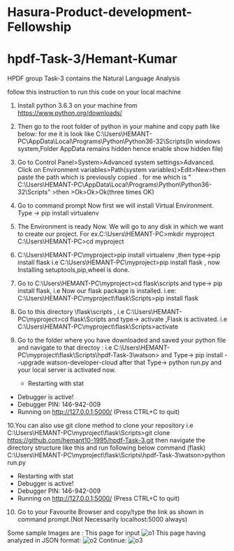 # Hasura-Product-development-Fellowship
# hpdf-Task-3/Hemant-Kumar
HPDF group Task-3 contains the Natural Language Analysis


follow this instruction to run this code on your local machine

1. Install python 3.6.3 on your machine from https://www.python.org/downloads/

2. Then go to the root folder of python in your mahine and copy path like below:
   for me it is look like  C:\Users\HEMANT-PC\AppData\Local\Programs\Python\Python36-32\Scripts(In windows system,Folder AppData remains hidden hence enable show hidden file)

3. Go to Control Panel>System>Advanced system settings>Advanced. Click on Environment variables>Path(system variables)>Edit>New>then paste the  path which is previously copied . for me which is " C:\Users\HEMANT-PC\AppData\Local\Programs\Python\Python36-32\Scripts" >then >Ok>Ok>Ok(three times OK)

4. Go to command prompt Now first we will install Virtual Environment. Type -> pip install virtualenv

5. The Environment is ready Now. We will go to any disk in which we want to create our project. 
  For ex.C:\Users\HEMANT-PC>mkdir myproject
         C:\Users\HEMANT-PC>cd myproject

6. C:\Users\HEMANT-PC\myproject>pip install virtualenv ,then type->pip install flask 
         i.e C:\Users\HEMANT-PC\myproject>pip install flask , now Installing setuptools,pip,wheel is done.

7. Go to  C:\Users\HEMANT-PC\myproject>cd flask\scripts  and type-> pip install flask, i.e Now our flask package is installed.
       i.ee: C:\Users\HEMANT-PC\myproject\flask\Scripts>pip install flask

8. Go to this directory \flask\scripts ,
    i.e C:\Users\HEMANT-PC\myproject>cd flask\Scripts 
     and type-> activate ,Flask is activated.
    i.e C:\Users\HEMANT-PC\myproject\flask\Scripts>activate 

9. Go to the folder where you have downloaded and saved your python file and navigate to that directoy :
  i.e  C:\Users\HEMANT-PC\myproject\flask\Scripts\hpdf-Task-3\watson> and Type-> pip install --upgrade watson-developer-cloud after that
  Type-> python run.py and your local server is activated now.
   * Restarting with stat
 * Debugger is active!
 * Debugger PIN: 146-942-009
 * Running on http://127.0.0.1:5000/ (Press CTRL+C to quit)

10.You can also use git clone method to clone your repository 
   i.e C:\Users\HEMANT-PC\myproject\flask\Scripts>git clone https://github.com/hemant10-1995/hpdf-Task-3.git
   then navigate the directory structure like this and run following below command
   (flask) C:\Users\HEMANT-PC\myproject\flask\Scripts\hpdf-Task-3\watson>python run.py
 * Restarting with stat
 * Debugger is active!
 * Debugger PIN: 146-942-009
 * Running on http://127.0.0.1:5000/ (Press CTRL+C to quit)

10. Go to your Favourite Browser and copy/type the link as shown in command prompt.(Not Necessarily localhost:5000 always)

Some sample Images are :
This page for input
![o1](https://user-images.githubusercontent.com/31190062/35481935-62beb876-0453-11e8-9b98-6505c17a921c.png)
This page having analyzed in JSON format:
![o2](https://user-images.githubusercontent.com/31190062/35481936-6330e22a-0453-11e8-84ba-84fafdf795a6.png)
Continue:
![o3](https://user-images.githubusercontent.com/31190062/35481937-63757ed0-0453-11e8-8976-8199d6ab61e0.png)

